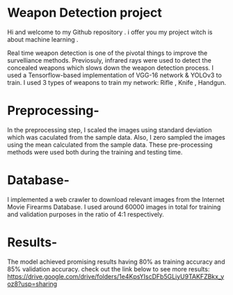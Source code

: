 # Weapon Detection project
 
 Hi and welcome to my Github repository . i offer you my project witch is about machine learning  .

 
 
 Real time weapon detection is one of the pivotal things to improve the survelliance methods. Previosuly, infrared rays were used to detect the concealed weapons which slows down the weapon detection process. I used a Tensorflow-based implementation of VGG-16 network & YOLOv3 to train. I used 3 types of weapons to train my network:  Rifle , Knife , Handgun.

# Preprocessing-
 In the preprocessing step, I scaled the images using standard deviation which was caculated from the sample data. Also, I zero sampled the images using the mean calculated from the sample data. These pre-processing methods were used both during the training and testing time.
 
# Database-
 I implemented a web crawler to download relevant images from the Internet Movie Firearms Database. I used around 60000 images in total for training and validation purposes in the ratio of 4:1 respectively.
 
# Results-
 The model achieved promising results having 80% as training accuracy and 85% validation accuracy.
check out the link below to see more results:
https://drive.google.com/drive/folders/1e4KpsYIscDFb5GLiyU9TAKFZBkx_yoz8?usp=sharing


